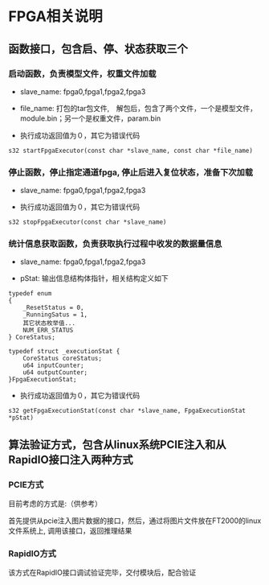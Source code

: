 # FPGA相关说明

## 函数接口，包含启、停、状态获取三个

### 启动函数，负责模型文件，权重文件加载

* slave_name: fpga0,fpga1,fpga2,fpga3

* file_name: 打包的tar包文件,　解包后，包含了两个文件，一个是模型文件，module.bin；另一个是权重文件，param.bin 

* 执行成功返回值为０，其它为错误代码
```
s32 startFpgaExecutor(const char *slave_name, const char *file_name)
```

### 停止函数，停止指定通道fpga, 停止后进入复位状态，准备下次加载

* slave_name: fpga0,fpga1,fpga2,fpga3

* 执行成功返回值为０，其它为错误代码

```
s32 stopFpgaExecutor(const char *slave_name)
```

### 统计信息获取函数，负责获取执行过程中收发的数据量信息

* slave_name: fpga0,fpga1,fpga2,fpga3

* pStat: 输出信息结构体指针，相关结构定义如下
```
typedef enum
{
    _ResetStatus = 0,
    _RunningSatus = 1,
    其它状态枚举值...
    NUM_ERR_STATUS
} CoreStatus;

typedef struct _executionStat {
    CoreStatus coreStatus;
    u64 inputCounter;
    u64 outputCounter;
}FpgaExecutionStat;
```

* 执行成功返回值为０，其它为错误代码

```
s32 getFpgaExecutionStat(const char *slave_name, FpgaExecutionStat *pStat)
```

## 算法验证方式，包含从linux系统PCIE注入和从RapidIO接口注入两种方式

### PCIE方式

目前考虑的方式是:（供参考）

首先提供从pcie注入图片数据的接口，然后，通过将图片文件放在FT2000的linux文件系统上, 调用该接口，返回推理结果

### RapidIO方式

该方式在RapidIO接口调试验证完毕，交付模块后，配合验证

